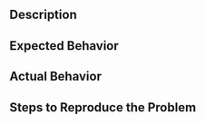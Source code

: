 <!--If you are suggesting a feature, please remove the necessary headers.-->

## Description

## Expected Behavior

## Actual Behavior

## Steps to Reproduce the Problem
